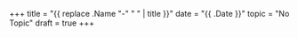 +++
title = "{{ replace .Name "-" " " | title }}"
date = "{{ .Date }}"
topic = "No Topic"
draft = true
+++
